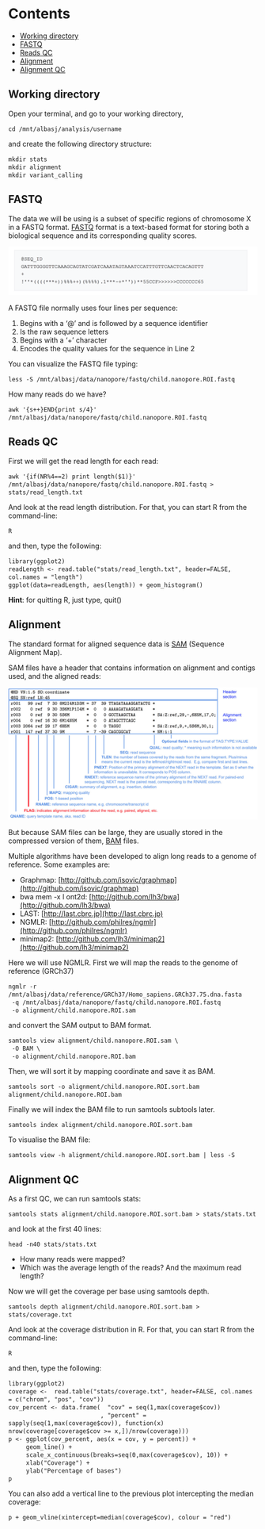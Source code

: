 # Contents

* [Working directory](#wd)
* [FASTQ](#fastq)
* [Reads QC](#reads-qc)
* [Alignment](#alignment)
* [Alignment QC](#alignment-qc)

## Working directory

Open your terminal, and go to your working directory, 

```
cd /mnt/albasj/analysis/username
```
and create the following directory structure:

```
mkdir stats
mkdir alignment
mkdir variant_calling
```

## FASTQ

The data we will be using is a subset of specific regions of chromosome X in a FASTQ format. 
[FASTQ](http://www.ncbi.nlm.nih.gov/pmc/articles/PMC2847217) format is a text-based format for storing both a biological sequence and its corresponding quality scores.

<img src="//raw.githubusercontent.com/alsanju/train_malta_nanopore/master/images/fastq.png" alt="img_1" class="inline"/>

A FASTQ file normally uses four lines per sequence: 
 1) Begins with a ‘@’ and is followed by a sequence identifier 
 2) Is the raw sequence letters
 3) Begins with a ‘+’ character 
 4) Encodes the quality values for the sequence in Line 2

You can visualize the FASTQ file typing:

```
less -S /mnt/albasj/data/nanopore/fastq/child.nanopore.ROI.fastq
```

How many reads do we have?

```
awk '{s++}END{print s/4}' /mnt/albasj/data/nanopore/fastq/child.nanopore.ROI.fastq
```

## Reads QC

First we will get the read length for each read:

```
awk '{if(NR%4==2) print length($1)}' /mnt/albasj/data/nanopore/fastq/child.nanopore.ROI.fastq > stats/read_length.txt
```

And look at the read length distribution. For that, you can start R from the command-line:

```
R
```

and then, type the following:

```
library(ggplot2)
readLength <- read.table("stats/read_length.txt", header=FALSE, col.names = "length")
ggplot(data=readLength, aes(length)) + geom_histogram()
```

**Hint**: for quitting R, just type, quit()


## Alignment

The standard format for aligned sequence data is [SAM](http://samtools.github.io/hts-specs/SAMv1.pdf) (Sequence Alignment Map). 

SAM files have a header that contains information on alignment and contigs used, and the aligned reads:

<img src="//raw.githubusercontent.com/alsanju/train_malta_nanopore/master/images/sam.jpg" alt="img_2" class="inline"/>

But because SAM files can be large, they are usually stored in the compressed version of them, [BAM](http://samtools.github.io/hts-specs/SAMv1.pdf) files.

Multiple algorithms have been developed to align long reads to a genome of reference. Some examples are:
-	Graphmap: [http://github.com/isovic/graphmap](http://github.com/isovic/graphmap)
-	bwa mem -x l ont2d: [http://github.com/lh3/bwa](http://github.com/lh3/bwa)
-	LAST: [http://last.cbrc.jp](http://last.cbrc.jp)
-	NGMLR: [http://github.com/philres/ngmlr](http://github.com/philres/ngmlr)
-	minimap2: [http://github.com/lh3/minimap2](http://github.com/lh3/minimap2)

Here we will use NGMLR. First we will map the reads to the genome of reference (GRCh37)

```
ngmlr -r /mnt/albasj/data/reference/GRCh37/Homo_sapiens.GRCh37.75.dna.fasta
 -q /mnt/albasj/data/nanopore/fastq/child.nanopore.ROI.fastq
 -o alignment/child.nanopore.ROI.sam
```

and convert the SAM output to BAM format.

```
samtools view alignment/child.nanopore.ROI.sam \
 -O BAM \
 -o alignment/child.nanopore.ROI.bam
```

Then, we will sort it by mapping coordinate and save it as BAM.

```
samtools sort -o alignment/child.nanopore.ROI.sort.bam alignment/child.nanopore.ROI.bam
```

Finally we will index the BAM file to run samtools subtools later.

```
samtools index alignment/child.nanopore.ROI.sort.bam
```

To visualise the BAM file:

```
samtools view -h alignment/child.nanopore.ROI.sort.bam | less -S
```

## Alignment QC

As a first QC, we can run samtools stats:

```
samtools stats alignment/child.nanopore.ROI.sort.bam > stats/stats.txt
```

and look at the first 40 lines:

```
head -n40 stats/stats.txt
```

-	How many reads were mapped?
-	Which was the average length of the reads? And the maximum read length?

Now we will get the coverage per base using samtools depth.

```
samtools depth alignment/child.nanopore.ROI.sort.bam > stats/coverage.txt
```

And look at the coverage distribution in R. For that, you can start R from the command-line:

```
R
```

and then, type the following:

```
library(ggplot2)
coverage <-  read.table("stats/coverage.txt", header=FALSE, col.names = c("chrom", "pos", "cov"))
cov_percent <- data.frame(  "cov" = seq(1,max(coverage$cov)) 
                          , "percent" = sapply(seq(1,max(coverage$cov)), function(x) nrow(coverage[coverage$cov >= x,])/nrow(coverage)))
p <- ggplot(cov_percent, aes(x = cov, y = percent)) + 
     geom_line() + 
     scale_x_continuous(breaks=seq(0,max(coverage$cov), 10)) + 
     xlab("Coverage") + 
     ylab("Percentage of bases")
p
```

You can also add a vertical line to the previous plot intercepting the median coverage:

```
p + geom_vline(xintercept=median(coverage$cov), colour = "red")
```
